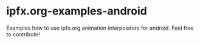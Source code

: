 # ipfx.org-examples-android
Examples how to use ipfx.org animation interpolators for android. Feel free to contribute!

